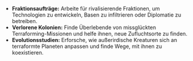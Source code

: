 - **Fraktionsaufträge:** Arbeite für rivalisierende Fraktionen, um Technologien zu entwickeln, Basen zu infiltrieren oder Diplomatie zu betreiben.
- **Verlorene Kolonien:** Finde Überlebende von missglückten Terraforming-Missionen und helfe ihnen, neue Zufluchtsorte zu finden.
- **Evolutionsstudien:** Erforsche, wie außerirdische Kreaturen sich an terraformte Planeten anpassen und finde Wege, mit ihnen zu koexistieren.
